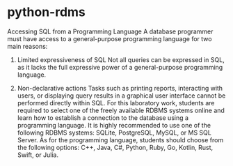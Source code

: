 # python-rdms

Accessing SQL from a Programming Language
A database programmer must have access to a general-purpose programming language for two main reasons:

1. Limited expressiveness of SQL
Not all queries can be expressed in SQL, as it lacks the full expressive power of a general-purpose programming language.

2. Non-declarative actions
Tasks such as printing reports, interacting with users, or displaying query results in a graphical user interface cannot be
performed directly within SQL.
For this laboratory work, students are required to select one of the freely available RDBMS systems online and learn how to establish a
connection to the database using a programming language. It is highly recommended to use one of the following RDBMS systems:
SQLite, PostgreSQL, MySQL, or MS SQL Server.
As for the programming language, students should choose from the following options: C++, Java, C#, Python, Ruby, Go, Kotlin, Rust,
Swift, or Julia.
